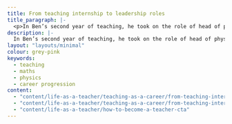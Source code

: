 ```yaml
---
title: From teaching internship to leadership roles
title_paragraph: |-
  <p>In Ben’s second year of teaching, he took on the role of head of physics. He then moved departments and become assistant head of maths.</p>  
description: |-
  In Ben’s second year of teaching, he took on the role of head of physics. He then moved departments and become assistant head of maths.
layout: "layouts/minimal"
colour: grey-pink
keywords:
  - teaching
  - maths
  - physics
  - career progression
content: 
  - "content/life-as-a-teacher/teaching-as-a-career/from-teaching-internship-to-leadership-roles/header" 
  - "content/life-as-a-teacher/teaching-as-a-career/from-teaching-internship-to-leadership-roles/article"
  - "content/life-as-a-teacher/how-to-become-a-teacher-cta"
---
```

